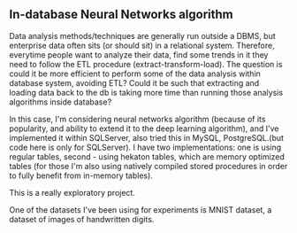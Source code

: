 ## In-database Neural Networks algorithm 

Data analysis methods/techniques are generally run outside a DBMS, but enterprise data often sits (or should sit) in a relational system. Therefore, everytime people want to analyze their data, find some trends in it they need to follow the 
ETL procedure (extract-transform-load). The question is could it be more efficient to perform some of the data analysis 
within database system, avoiding ETL? Could it be such that extracting and loading data back to the db is taking more time 
than running those analysis algorithms inside database? 

In this case, I'm considering neural networks algorithm (because of its popularity, and ability to extend it to the deep learning algorithm), and I've implemented it within SQLServer, also tried this in MySQL, PostgreSQL.(but code here is only for SQLServer). 
I have two implementations: one is using regular tables, second - using hekaton tables, which are memory optimized tables (for those I'm also using natively compiled stored procedures in order to fully benefit from in-memory tables). 

This is a really exploratory project.

One of the datasets I've been using for experiments is MNIST dataset, a dataset of images of handwritten digits. 
